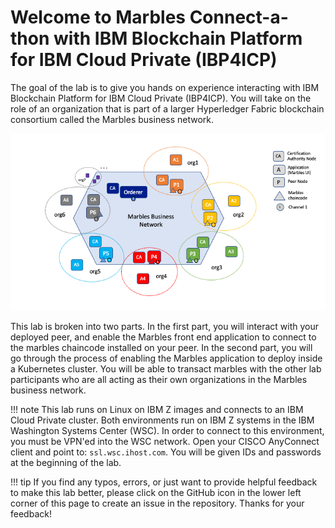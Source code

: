 # Welcome to Marbles Connect-a-thon with IBM Blockchain Platform for IBM Cloud Private (IBP4ICP)

The goal of the lab is to give you hands on experience interacting with IBM Blockchain Platform for IBM Cloud Private (IBP4ICP). You will take on the role of an organization that is part of a larger Hyperledger Fabric blockchain consortium called the Marbles business network.

![Marbles Network](images/marbles_network_diagram.png)

This lab is broken into two parts. In the first part, you will interact with your deployed peer, and enable the Marbles front end application to connect to the marbles chaincode installed on your peer. In the second part, you will go through the process of enabling the Marbles application to deploy inside a Kubernetes cluster. You will be able to transact marbles with the other lab participants who are all acting as their own organizations in the Marbles business network.

!!! note
	This lab runs on Linux on IBM Z images and connects to an IBM Cloud Private cluster. Both environments run on IBM Z systems in the IBM Washington Systems Center (WSC). In order to connect to this environment, you must be VPN'ed into the WSC network. Open your CISCO AnyConnect client and point to: `ssl.wsc.ihost.com`. You will be given IDs and passwords at the beginning of the lab.

!!! tip
    If you find any typos, errors, or just want to provide helpful feedback to make this lab better, please click on the GitHub icon in the lower left corner of this page to create an issue in the repository.  Thanks for your feedback!

